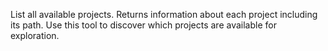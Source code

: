 List all available projects. Returns information about each project including its path. Use this tool to discover which projects are available for exploration.
